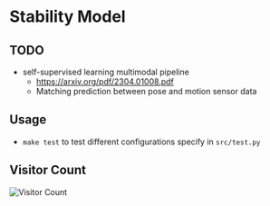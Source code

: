 # Stability Model
## TODO
* self-supervised learning multimodal pipeline 
  * https://arxiv.org/pdf/2304.01008.pdf
  * Matching prediction between pose and motion sensor data

## Usage
* `make test` to test different configurations specify in `src/test.py`

## Visitor Count
![Visitor Count](https://profile-counter.glitch.me/huangruoqi/count.svg)
